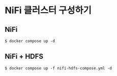 # NiFi 클러스터 구성하기

## NiFi
~~~
$ docker compose up -d
~~~

## NiFi + HDFS
~~~
$ docker compose up -f nifi-hdfs-compose.yml -d
~~~

